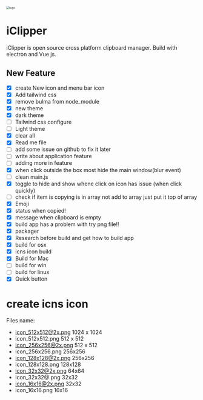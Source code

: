 <img src="./assets/icon/logo.png" alt="logo" style="zoom:50%;" />

# iClipper

iClipper is open source cross platform clipboard manager. Build with electron and Vue js.

## New Feature

-   [x] create New icon and menu bar icon
-   [x] Add tailwind css
-   [x] remove bulma from node_module
-   [x] new theme
-   [x] dark theme
-   [ ] Tailwind css configure
-   [ ] Light theme
-   [x] clear all
-   [x] Read me file
-   [ ] add some issue on github to fix it later
-   [ ] write about application feature
-   [ ] adding more in feature
-   [x] when click outside the box most hide the main window(blur event)
-   [ ] clean main.js
-   [x] toggle to hide and show whene click on icon has issue (when click quickly)
-   [ ] check if item is copying is in array not add to array just put it top of array
-   [x] Emoji
-   [x] status when copied!
-   [x] message when clipboard is empty
-   [x] build app has a problem with try png file!!
-   [x] packager
-   [x] Research before build and get how to build app
-   [x] build for osx
-   [x] icns icon build
-   [x] Build for Mac
-   [ ] build for win
-   [ ] build for linux
-   [x] Quick button

# create icns icon

Files name:

-   icon_512x512@2x.png 1024 x 1024
-   icon_512x512.png 512 x 512
-   icon_256x256@2x.png 512 x 512
-   icon_256x256.png 256x256
-   icon_128x128@2x.png 256x256
-   icon_128x128.png 128x128
-   icon_32x32@2x.png 64x64
-   icon_32x32@.png 32x32
-   icon_16x16@2x.png 32x32
-   icon_16x16.png 16x16
